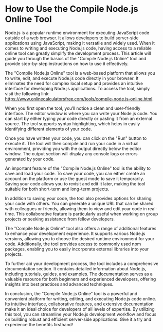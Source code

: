 How to Use the Compile Node.js Online Tool
==========================================

Node.js is a popular runtime environment for executing JavaScript code outside of a web browser. It allows developers to build server-side applications using JavaScript, making it versatile and widely used. When it comes to writing and executing Node.js code, having access to a reliable online tool can greatly simplify the development process. This article will guide you through the basics of the "Compile Node.js Online" tool and provide step-by-step instructions on how to use it effectively.

The "Compile Node.js Online" tool is a web-based platform that allows you to write, edit, and execute Node.js code directly in your browser. It eliminates the need for complex local setup and provides an intuitive interface for developing Node.js applications. To access the tool, simply visit the following link: <https://www.onlinecalculatorsfree.com/tools/compile-node.js-online.html>.

When you first open the tool, you'll notice a clean and user-friendly interface. The editor window is where you can write your Node.js code. You can start by either typing your code directly or pasting it from an external source. The tool supports syntax highlighting, which helps in easily identifying different elements of your code.

Once you have written your code, you can click on the "Run" button to execute it. The tool will then compile and run your code in a virtual environment, providing you with the output directly below the editor window. The output section will display any console logs or errors generated by your code.

An important feature of the "Compile Node.js Online" tool is the ability to save and load your code. To save your code, you can either create an account on the platform or use the guest mode to save it temporarily. Saving your code allows you to revisit and edit it later, making the tool suitable for both short-term and long-term projects.

In addition to saving your code, the tool also provides options for sharing your code with others. You can generate a unique URL that can be shared with colleagues or friends, allowing them to view and edit your code in real-time. This collaborative feature is particularly useful when working on group projects or seeking assistance from fellow developers.

The "Compile Node.js Online" tool also offers a range of additional features to enhance your development experience. It supports various Node.js versions, allowing you to choose the desired runtime environment for your code. Additionally, the tool provides access to commonly used npm packages, enabling you to easily incorporate external libraries into your projects.

To further aid your development process, the tool includes a comprehensive documentation section. It contains detailed information about Node.js, including tutorials, guides, and examples. The documentation serves as a valuable resource for both beginners and experienced developers, offering insights into best practices and advanced techniques.

In conclusion, the "Compile Node.js Online" tool is a powerful and convenient platform for writing, editing, and executing Node.js code online. Its intuitive interface, collaborative features, and extensive documentation make it an ideal choice for developers of all levels of expertise. By utilizing this tool, you can streamline your Node.js development workflow and focus on building robust and efficient server-side applications. Give it a try and experience the benefits firsthand!